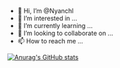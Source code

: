 - 👋 Hi, I’m @Nyanchl
- 👀 I’m interested in ...
- 🌱 I’m currently learning ...
- 💞️ I’m looking to collaborate on ...
- 📫 How to reach me ...

[![Anurag's GitHub stats](https://github-readme-stats.vercel.app/api?username=Nyanchl)](https://github.com/anuraghazra/github-readme-stats)
